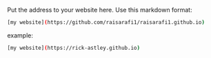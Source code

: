 Put the address to your website here. Use this markdown format:

```bash
[my website](https://github.com/raisarafi1/raisarafi1.github.io)
```

example:
```bash
[my website](https://rick-astley.github.io)
```